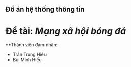 ## Đồ án hệ thống thông tin 
# Đề tài: *Mạng xã hội bóng đá*

**Thành viên đảm nhận:

- Trần Trung Hiếu
- Bùi Minh Hiếu
